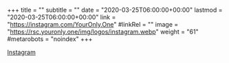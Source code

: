 +++
title = ""
subtitle = ""
date = "2020-03-25T06:00:00+00:00"
lastmod = "2020-03-25T06:00:00+00:00"
link = "https://instagram.com/YourOnly.One"
#linkRel = ""
image = "https://rsc.youronly.one/img/logos/instagram.webp"
weight = "61"
#metarobots = "noindex"
+++

[Instagram](https://instagram.com/YourOnly.One "Instagram")
